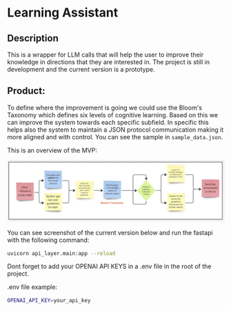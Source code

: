 # Learning Assistant

## Description

This is a wrapper for LLM calls that will help the user to improve their knowledge in directions that they are interested in.
The project is still in development and the current version is a prototype.

## Product:

To define where the improvement is going we could use the Bloom's Taxonomy which defines six levels of cognitive learning. Based on this we can improve the system towards each specific subfield. In specific this helps also the system to maintain a JSON protocol communication making it more aligned and with control. You can see the sample in ```sample_data.json```.

This is an overview of the MVP:

![MVP](docs/static/img/MVPDesign.png)

You can see screenshot of the current version below and run the fastapi with the following command:

```bash
uvicorn api_layer.main:app --reload
```

Dont forget to add your OPENAI API KEYS in a .env file in the root of the project.

.env file example:

```bash
OPENAI_API_KEY=your_api_key
```
